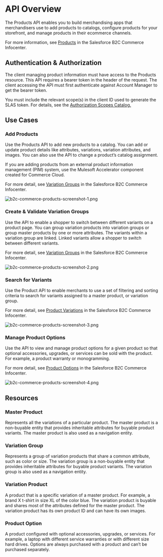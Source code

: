 # API Overview

The Products API enables you to build merchandising apps that merchandisers use to add products to catalogs, configure products for your storefront, and manage products in their ecommerce channels.

For more information, see [Products](https://documentation.b2c.commercecloud.salesforce.com/DOC1/topic/com.demandware.dochelp/content/b2c_commerce/topics/products/b2c_products.html) in the Salesforce B2C Commerce Infocenter.

## Authentication & Authorization

The client managing product information must have access to the Products resource. This API requires a bearer token in the header of the request. The client accessing the API must first authenticate against Account Manager to get the bearer token.

You must include the relevant scope(s) in the client ID used to generate the SLAS token. For details, see the  [Authorization Scopes Catalog.](https://developer.salesforce.com/docs/commerce/commerce-api/guide/auth-z-scope-catalog.html)

## Use Cases

### Add Products

Use the Products API to add new products to a catalog. You can add or update product details like attributes, variations, variation attributes, and images. You can also use the API to change a product’s catalog assignment.

If you are adding products from an external product information management (PIM) system, use the Mulesoft Accelerator component created for Commerce Cloud.

For more detail, see [Variation Groups](https://documentation.b2c.commercecloud.salesforce.com/DOC1/topic/com.demandware.dochelp/content/b2c_commerce/topics/products/b2c_variation_groups.html) in the Salesforce B2C Commerce Infocenter.

![b2c-commerce-products-screenshot-1.png](https://resources.docs.salesforce.com/rel1/doc/en-us/static/misc/b2c-commerce-products-screenshot-1.png)

### Create & Validate Variation Groups

Use the API to enable a shopper to switch between different variants on a product page. You can group variation products into variation groups or group master products by one or more attributes. The variants within a variation group are linked. Linked variants allow a shopper to switch between different variants.

For more detail, see [Variation Groups](https://documentation.b2c.commercecloud.salesforce.com/DOC1/topic/com.demandware.dochelp/content/b2c_commerce/topics/products/b2c_variation_groups.html) in the Salesforce B2C Commerce Infocenter.

![b2c-commerce-products-screenshot-2.png](https://resources.docs.salesforce.com/rel1/doc/en-us/static/misc/b2c-commerce-products-screenshot-2.png)

### Search for Variants

Use the Product API to enable merchants to use a set of filtering and sorting criteria to search for variants assigned to a master product, or variation group.

For more detail, see [Product Variations](https://documentation.b2c.commercecloud.salesforce.com/DOC1/topic/com.demandware.dochelp/content/b2c_commerce/topics/products/b2c_product_variations.html) in the Salesforce B2C Commerce Infocenter.

![b2c-commerce-products-screenshot-3.png](https://resources.docs.salesforce.com/rel1/doc/en-us/static/misc/b2c-commerce-products-screenshot-3.png)

### Manage Product Options

Use the API to view and manage product options for a given product so that optional accessories, upgrades, or services can be sold with the product. For example, a product warranty or monogramming.

For more detail, see [Product Options](https://documentation.b2c.commercecloud.salesforce.com/DOC1/topic/com.demandware.dochelp/content/b2c_commerce/topics/products/b2c_product_options.html) in the Salesforce B2C Commerce Infocenter.

![b2c-commerce-products-screenshot-4.png](https://resources.docs.salesforce.com/rel1/doc/en-us/static/misc/b2c-commerce-products-screenshot-4.png)

## Resources

### Master Product

Represents all the variations of a particular product. The master product is a non-buyable entity that provides inheritable attributes for buyable product variants. The master product is also used as a navigation entity.

### Variation Group

Represents a group of variation products that share a common attribute, such as color or size. The variation group is a non-buyable entity that provides inheritable attributes for buyable product variants. The variation group is also used as a navigation entity.

### Variation Product

A product that is a specific variation of a master product. For example, a brand X t-shirt in size XL of the color blue. The variation product is buyable and shares most of the attributes defined for the master product. The variation product has its own product ID and can have its own images.

### Product Option

A product configured with optional accessories, upgrades, or services. For example, a laptop with different service warranties or with different size hard drives. Options are always purchased with a product and can’t be purchased separately.